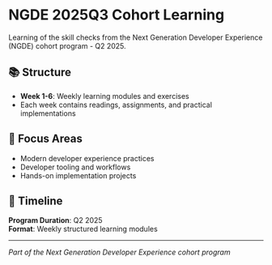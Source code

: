 # NGDE 2025Q3 Cohort Learning

Learning of the skill checks from the Next Generation Developer Experience (NGDE) cohort program - Q2 2025.

## 📚 Structure

- **Week 1-6**: Weekly learning modules and exercises
- Each week contains readings, assignments, and practical implementations

## 🎯 Focus Areas

- Modern developer experience practices
- Developer tooling and workflows
- Hands-on implementation projects

## 📅 Timeline

**Program Duration**: Q2 2025  
**Format**: Weekly structured learning modules

---

*Part of the Next Generation Developer Experience cohort program*
